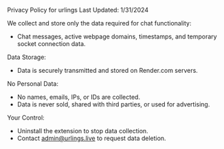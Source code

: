 Privacy Policy for urlings
Last Updated: 1/31/2024

We collect and store only the data required for chat functionality:  
- Chat messages, active webpage domains, timestamps, and temporary socket connection data.  

Data Storage:  
- Data is securely transmitted and stored on Render.com servers.

No Personal Data:  
- No names, emails, IPs, or IDs are collected.  
- Data is never sold, shared with third parties, or used for advertising.  

Your Control:  
- Uninstall the extension to stop data collection.  
- Contact admin@urlings.live to request data deletion.

